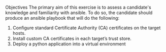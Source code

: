 Objectives
The primary aim of this exercise is to assess a candidate's knowledge and familiarity with ansible. To do so, the
candidate should produce an ansible playbook that will do the following:
1. Configure standard Certificate Authority (CA) certificates on the target hosts.
2. Install custom CA certificates in each target’s trust store.
3. Deploy a python application into a virtual environment
